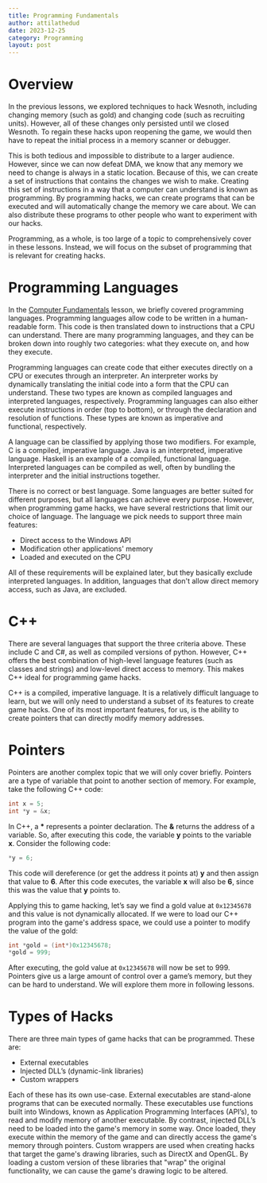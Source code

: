 ```yaml
---
title: Programming Fundamentals
author: attilathedud
date: 2023-12-25
category: Programming
layout: post
---
```


# Overview

In the previous lessons, we explored techniques to hack Wesnoth, including
changing memory (such as gold) and changing code (such as recruiting
units). However, all of these changes only persisted until we closed
Wesnoth. To regain these hacks upon reopening the game, we would then have
to repeat the initial process in a memory scanner or debugger.

This is both tedious and impossible to distribute to a larger audience.
However, since we can now defeat DMA, we know that any memory we need to
change is always in a static location. Because of this, we can create a
set of instructions that contains the changes we wish to make. Creating
this set of instructions in a way that a computer can understand is known
as programming. By programming hacks, we can create programs that can be
executed and will automatically change the memory we care about. We can
also distribute these programs to other people who want to experiment with
our hacks.

Programming, as a whole, is too large of a topic to comprehensively cover
in these lessons. Instead, we will focus on the subset of programming that
is relevant for creating hacks.

# Programming Languages

In the [Computer Fundamentals](/pages/1/01/)
lesson, we briefly covered programming languages. Programming languages
allow code to be written in a human-readable form. This code is then
translated down to instructions that a CPU can understand. There are many
programming languages, and they can be broken down into roughly two
categories: what they execute on, and how they execute.

Programming languages can create code that either executes directly on a
CPU or executes through an interpreter. An interpreter works by
dynamically translating the initial code into a form that the CPU can
understand. These two types are known as compiled languages and
interpreted languages, respectively. Programming languages can also either
execute instructions in order (top to bottom), or through the declaration
and resolution of functions. These types are known as imperative and
functional, respectively.

A language can be classified by applying those two modifiers. For example,
C is a compiled, imperative language. Java is an interpreted, imperative
language. Haskell is an example of a compiled, functional language.
Interpreted languages can be compiled as well, often by bundling the
interpreter and the initial instructions together.

There is no correct or best language. Some languages are better suited for
different purposes, but all languages can achieve every purpose. However,
when programming game hacks, we have several restrictions that limit our
choice of language. The language we pick needs to support three main
features:

- Direct access to the Windows API
- Modification other applications' memory
- Loaded and executed on the CPU

All of these requirements will be explained later, but they basically
exclude interpreted languages. In addition, languages that don't allow
direct memory access, such as Java, are excluded.

# C++

There are several languages that support the three criteria above. These
include C and C#, as well as compiled versions of python. However, C++
offers the best combination of high-level language features (such as
classes and strings) and low-level direct access to memory. This makes C++
ideal for programming game hacks.

C++ is a compiled, imperative language. It is a relatively difficult
language to learn, but we will only need to understand a subset of its
features to create game hacks. One of its most important features, for us,
is the ability to create pointers that can directly modify memory
addresses.

# Pointers

Pointers are another complex topic that we will only cover briefly.
Pointers are a type of variable that point to another section of memory.
For example, take the following C++ code:

```c++
int x = 5;
int *y = &x;
```

In C++, a **\*** represents a pointer declaration. The
**&** returns the address of a variable. So, after
executing this code, the variable **y** points to the
variable **x**. Consider the following code:

```c++
*y = 6;
```

This code will dereference (or get the address it points at)
**y** and then assign that value to **6**. After
this code executes, the variable **x** will also be
**6**, since this was the value that
**y** points to.

Applying this to game hacking, let’s say we find a gold value at
`0x12345678` and this value is not dynamically allocated. If we
were to load our C++ program into the game's address space, we could use a
pointer to modify the value of the gold:

```c++
int *gold = (int*)0x12345678;
*gold = 999;
```

After executing, the gold value at `0x12345678` will now be set
to 999. Pointers give us a large amount of control over a game’s memory,
but they can be hard to understand. We will explore them more in following
lessons.

# Types of Hacks

There are three main types of game hacks that can be programmed. These
are:

- External executables
- Injected DLL’s (dynamic-link libraries)
- Custom wrappers

Each of these has its own use-case. External executables are stand-alone
programs that can be executed normally. These executables use functions
built into Windows, known as Application Programming Interfaces (API’s),
to read and modify memory of another executable. By contrast, injected
DLL’s need to be loaded into the game's memory in some way. Once loaded,
they execute within the memory of the game and can directly access the
game's memory through pointers. Custom wrappers are used when creating
hacks that target the game's drawing libraries, such as DirectX and
OpenGL. By loading a custom version of these libraries that "wrap" the
original functionality, we can cause the game's drawing logic to be
altered.

&nbsp;
